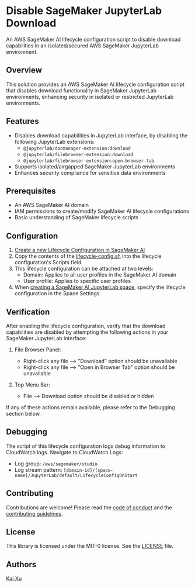 # Disable SageMaker JupyterLab Download

An AWS SageMaker AI lifecycle configuration script to disable download capabilities in an isolated/secured AWS SageMaker JupyterLab environment.

## Overview

This solution provides an AWS SageMaker AI lifecycle configuration script that disables download functionality in SageMaker JupyterLab environments, enhancing security in isolated or restricted JupyterLab environments.

## Features

- Disables download capabilities in JupyterLab interface, by disabling the following JupyterLab extensions:
    - `@jupyterlab/docmanager-extension:download`
    - `@jupyterlab/filebrowser-extension:download`
    - `@jupyterlab/filebrowser-extension:open-browser-tab`    
- Supports isolated/airgapped SageMaker JupyterLab environments
- Enhances security compliance for sensitive data environments

## Prerequisites

- An AWS SageMaker AI domain
- IAM permissions to create/modify SageMaker AI lifecycle configurations
- Basic understanding of SageMaker lifecycle scripts

## Configuration

1. [Create a new Lifecycle Configuration in SageMaker AI](https://docs.aws.amazon.com/sagemaker/latest/dg/jl-lcc-create.html#jl-lcc-create-console)
2. Copy the contents of the [lifecycle-config.sh](lifecycle-config.sh) into the lifecycle configuration's Scripts field
3. This lifecycle configuration can be attached at two levels:
    - Domain: Applies to all user profiles in the SageMaker AI domain
    - User profile: Applies to specific user profiles
4. When [creating a SageMaker AI JupyterLab space](https://docs.aws.amazon.com/sagemaker/latest/dg/studio-updated-jl-user-guide-create-space.html), specify the lifecycle configuration in the Space Settings


## Verification

After enabling the lifecycle configuration, verify that the download capabilities are disabled by attempting the following actions in your SageMaker JupyterLab interface:

1. File Browser Panel:
   - Right-click any file --> "Download" option should be unavailable
   - Right-click any file --> "Open in Browser Tab" option should be unavailable

2. Top Menu Bar:
   - File --> Download option should be disabled or hidden

If any of these actions remain available, please refer to the Debugging section below.

## Debugging

The script of this lifecycle configuration logs debug information to CloudWatch logs. 
Navigate to CloudWatch Logs:
   - Log group: `/aws/sagemaker/studio`
   - Log stream pattern: `[domain-id]/[space-name]/JupyterLab/default/LifecycleConfigOnStart`


## Contributing

Contributions are welcome! Please read the [code of conduct](CODE_OF_CONDUCT.md) and the [contributing guidelines](CONTRIBUTING.md).

## License

This library is licensed under the  MIT-0 license. See the [LICENSE](LICENSE.md) file.

## Authors

[Kai Xu](https://github.com/kaix-aws)
